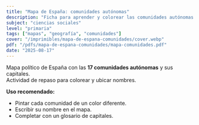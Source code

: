 ```yaml
---
title: "Mapa de España: comunidades autónomas"
description: "Ficha para aprender y colorear las comunidades autónomas de España."
subject: "ciencias sociales"
level: "primaria"
tags: ["mapas", "geografía", "comunidades"]
cover: "/imprimibles/mapa-de-espana-comunidades/cover.webp"
pdf: "/pdfs/mapa-de-espana-comunidades/mapa-comunidades.pdf"
date: "2025-08-17"
---
```


Mapa político de España con las **17 comunidades autónomas** y sus capitales.  
Actividad de repaso para colorear y ubicar nombres.

**Uso recomendado:**
- Pintar cada comunidad de un color diferente.  
- Escribir su nombre en el mapa.  
- Completar con un glosario de capitales.
